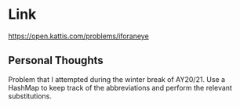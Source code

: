 # Link

https://open.kattis.com/problems/iforaneye

## Personal Thoughts

Problem that I attempted during the winter break of AY20/21. Use a HashMap to keep track of the abbreviations and perform the relevant substitutions.

